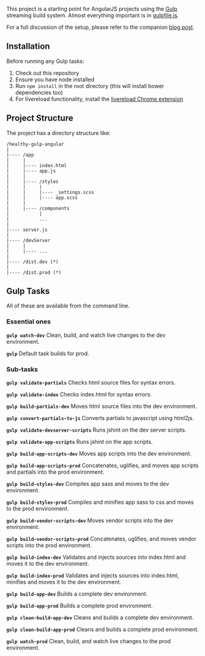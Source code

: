 This project is a starting point for AngularJS projects using the [Gulp](http://gulpjs.com/) streaming build system. Almost everything important is in [gulpfile.js](https://github.com/paislee/healthy-gulp-angular/blob/master/gulpfile.js).

For a full discussion of the setup, please refer to the companion [blog post](http://paislee.io/a-healthy-gulp-setup-for-angularjs-projects).

## Installation

Before running any Gulp tasks:

1. Check out this repository
2. Ensure you have node installed
3. Run `npm install` in the root directory (this will install bower dependencies too)
4. For livereload functionality, install the [livereload Chrome extension](https://chrome.google.com/webstore/detail/livereload/jnihajbhpnppcggbcgedagnkighmdlei)

## Project Structure

The project has a directory structure like:

    /healthy-gulp-angular
    |
    |---- /app
    |     |
    |     |---- index.html
    |     |---- app.js
    |     |
    |     |---- /styles
    |     |     |
    |     |     |---- _settings.scss
    |     |     |---- app.scss
    |     |
    |     |---- /components
    |           |
    |           ...
    |
    |---- server.js
    |
    |---- /devServer
    |     |
    |     |---- ...
    |
    |---- /dist.dev (*)
    |
    |---- /dist.prod (*)


## Gulp Tasks

All of these are available from the command line.

### Essential ones

__`gulp watch-dev`__ Clean, build, and watch live changes to the dev environment.

__`gulp`__ Default task builds for prod.

### Sub-tasks

__`gulp validate-partials`__ Checks html source files for syntax errors.

__`gulp validate-index`__ Checks index.html for syntax errors.

__`gulp build-partials-dev`__ Moves html source files into the dev environment.

__`gulp convert-partials-to-js`__ Converts partials to javascript using html2js.

__`gulp validate-devserver-scripts`__ Runs jshint on the dev server scripts.

__`gulp validate-app-scripts`__ Runs jshint on the app scripts.

__`gulp build-app-scripts-dev`__ Moves app scripts into the dev environment.

__`gulp build-app-scripts-prod`__ Concatenates, uglifies, and moves app scripts and partials into the prod environment.

__`gulp build-styles-dev`__ Compiles app sass and moves to the dev environment.

__`gulp build-styles-prod`__ Compiles and minifies app sass to css and moves to the prod environment.

__`gulp build-vendor-scripts-dev`__ Moves vendor scripts into the dev environment.

__`gulp build-vendor-scripts-prod`__ Concatenates, uglifies, and moves vendor scripts into the prod environment.

__`gulp build-index-dev`__ Validates and injects sources into index.html and moves it to the dev environment.

__`gulp build-index-prod`__ Validates and injects sources into index.html, minifies and moves it to the dev environment.

__`gulp build-app-dev`__ Builds a complete dev environment.

__`gulp build-app-prod`__ Builds a complete prod environment.

__`gulp clean-build-app-dev`__ Cleans and builds a complete dev environment.

__`gulp clean-build-app-prod`__ Cleans and builds a complete prod environment.

__`gulp watch-prod`__ Clean, build, and watch live changes to the prod environment.
